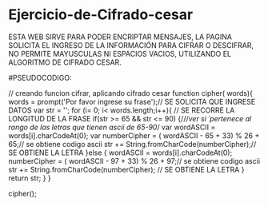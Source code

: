 # Ejercicio-de-Cifrado-cesar
ESTA WEB SIRVE PARA PODER ENCRIPTAR MENSAJES, LA PAGINA SOLICITA EL INGRESO DE LA  INFORMACIÓN PARA CIFRAR O DESCIFRAR, NO PERMITE MAYUSCULAS NI ESPACIOS VACIOS, UTILIZANDO EL ALGORITMO DE CIFRADO CESAR.

#PSEUDOCODIGO:

// creando funcion cifrar, aplicando cifrado cesar
function cipher( words){
  words = prompt('Por favor ingrese su frase');// SE SOLICITA QUE INGRESE DATOS
  var str = '';
  for (i= 0; i< words.length;i++){  // SE RECORRE LA LONGITUD DE LA FRASE
    if(str >= 65 && str <= 90) {///*ver si ´pertenece al rango de las letras que tienen ascii de 65-90*/
      var wordASCII = words[i].charCodeAt(0);
      var numberCipher = ( wordASCII - 65 + 33) % 26 + 65;// se obtiene codigo ascii
      str += String.fromCharCode(numberCipher);// SE OBTIENE LA LETRA
    }else {
             wordASCII = words[i].charCodeAt(0);
             numberCipher = ( wordASCII - 97 + 33) % 26 + 97;// se obtiene codigo ascii
      str += String.fromCharCode(numberCipher); // SE OBTIENE LA LETRA
    }
    return str;
  }
}

cipher(); 
